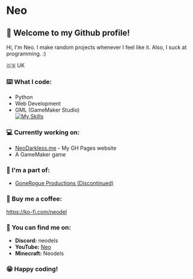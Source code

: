 # Neo
## 👋 Welcome to my Github profile!

Hi, I'm Neo. I make random projects whenever I feel like it. Also, I suck at programming. :)

🇬🇧 UK

### ⌨️ What I code:
- Python
- Web Development
- GML (GameMaker Studio)
<br>[![My Skills](https://skillicons.dev/icons?i=python,html,css,js,gamemakerstudio,&theme=dark)](https://skillicons.dev)

### 💻 Currently working on:
- [NeoDarkless.me](https://github.com/Neodels/neodels.github.io) - My GH Pages website
- A GameMaker game

### 👥 I'm a part of:
- [GoneRogue Productions (Discontinued)](https://github.com/GoneRogueProductions)

### 🍵 Buy me a coffee:
https://ko-fi.com/neodel

### 💬 You can find me on:
- **Discord:** neodels
- **YouTube:** [Neo](https://www.youtube.com/@neodel)
- **Minecraft:** Neodels

### 😁 Happy coding!
<!---
Neodels/Neodels is a ✨ special ✨ repository because its `README.md` (this file) appears on your GitHub profile.
You can click the Preview link to take a look at your changes.
--->
